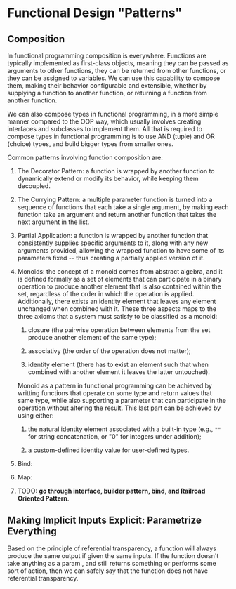# Functional Design "Patterns"

## Composition

In functional programming composition is everywhere. Functions are typically implemented as first-class objects, meaning they can be passed as arguments to other functions, they can be returned from other functions, or they can be assigned to variables. We can use this capability to compose them, making their behavior configurable and extensible, whether by supplying a function to another function, or returning a function from another function.

We can also compose types in functional programming, in a more simple manner compared to the OOP way, which usually involves creating interfaces and subclasses to implement them. All that is required to compose types in functional programming is to use AND (tuple) and OR (choice) types, and build bigger types from smaller ones.

Common patterns involving function composition are:

1. The Decorator Pattern: a function is wrapped by another function to dynamically extend or modify its behavior, while keeping them decoupled.

1. The Currying Pattern: a multiple parameter function is turned into a sequence of functions that each take a single argument, by making each function take an argument and return another function that takes the next argument in the list.

2. Partial Application: a function is wrapped by another function that consistently supplies specific arguments to it, along with any new arguments provided, allowing the wrapped function to have some of its parameters fixed -- thus creating a partially applied version of it.

3. Monoids: the concept of a monoid comes from abstract algebra, and it is defined formally as a set of elements that can participate in a binary operation to produce another element that is also contained within the set, regardless of the order in which the operation is applied. Additionally, there exists an identity element that leaves any element unchanged when combined with it. These three aspects maps to the three axioms that a system must satisfy to be classified as a monoid:

    1. closure (the pairwise operation between elements from the set produce another element of the same type);
    
    2. associativy (the order of the operation does not matter);

    3. identity element (there has to exist an element such that when combined with another element it leaves the latter untouched).

    Monoid as a pattern in functional programming can be achieved by writting functions that operate on some type and return values that same type, while also supporting a parameter that can participate in the operation without altering the result. This last part can be achieved by using either:

    1. the natural identity element associated with a built-in type (e.g., `""` for string concatenation, or "0" for integers under addition);

    2. a custom-defined identity value for user-defined types.

4. Bind: 

5. Map:

3. TODO: **go through interface, builder pattern, bind, and Railroad Oriented Pattern**. 

## Making Implicit Inputs Explicit: Parametrize Everything

Based on the principle of referential transparency, a function will always produce the same output if given the same inputs. If the function doesn't take anything as a param., and still returns something or performs some sort of action, then we can safely say that the function does not have referential transparency.

